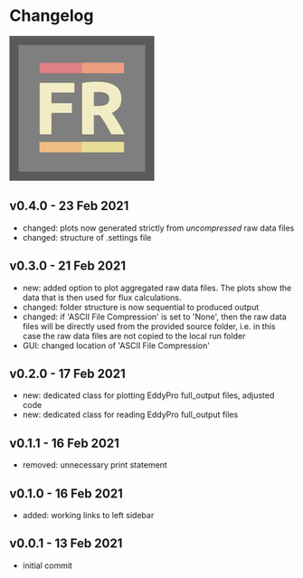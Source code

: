 # Changelog

![](images/logo_FLUXRUN1_256px.png)

## v0.4.0 - 23 Feb 2021
- changed: plots now generated strictly from *uncompressed* raw data files
- changed: structure of .settings file

## v0.3.0 - 21 Feb 2021
- new: added option to plot aggregated raw data files. The plots show the 
  data that is then used for flux calculations.
- changed: folder structure is now sequential to produced output
- changed: if 'ASCII File Compression' is set to 'None', then the raw data  
  files will be directly used from the provided source folder, i.e. in this  
  case the raw data files are not copied to the local run folder
- GUI: changed location of 'ASCII File Compression'

## v0.2.0 - 17 Feb 2021
- new: dedicated class for plotting EddyPro full_output files, adjusted code
- new: dedicated class for reading EddyPro full_output files

## v0.1.1 - 16 Feb 2021
- removed: unnecessary print statement

## v0.1.0 - 16 Feb 2021
- added: working links to left sidebar

## v0.0.1 - 13 Feb 2021
- initial commit

